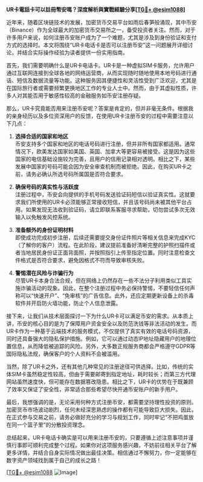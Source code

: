 **UR卡電話卡可以註冊幣安嗎？深度解析與實戰經驗分享[[TG💪+ @esim1088](https://t.me/s/esim1088)]**

近年来，随着区块链技术的发展，加密货币交易平台如雨后春笋般涌现，其中币安（Binance）作为全球最大的加密货币交易所之一，备受投资者关注。然而，对于许多用户来说，如何注册币安账户成为了一个难题，尤其是涉及到身份验证和支付方式的选择时。本文将围绕“UR卡电话卡是否可以注册币安”这一问题展开详细讨论，并结合实际操作经验为读者提供一份实用指南。

首先，我们需要明确什么是UR卡电话卡。UR卡是一种虚拟SIM卡服务，允许用户通过互联网连接到全球各地的网络运营商，从而实现随时随地使用本地号码进行通话、短信及数据流量等功能。这种服务因其便捷性和灵活性受到广泛欢迎，尤其是在国际旅行者或需要频繁更换地区工作的专业人士中。然而，由于其虚拟性质，许多人对其能否用于敏感性较高的金融服务如币安注册存疑。

那么，UR卡究竟能否用来注册币安呢？答案是肯定的，但并非毫无条件。根据我的亲身经历以及多位资深用户的反馈，在使用UR卡注册币安的过程中需要注意以下几点：

1. **选择合适的国家和地区**  
   币安支持多个国家和地区的电话号码进行注册，但并非所有国家都适用。通常情况下，欧美发达国家如美国、英国、加拿大等更容易被接受。这是因为这些国家的电信基础设施较为完善，且用户的信用记录相对透明。相比之下，某些发展中国家的号码可能会因为安全审查机制而被拒绝。因此，在购买UR卡之前，请务必确认所选号码所属国是否符合要求。

2. **确保号码的真实性与活跃度**  
   注册过程中，币安会向提供的手机号码发送验证码短信以验证真实性。这就要求我们所使用的UR卡必须能够正常接收短信，并且该号码尚未被其他平台占用。如果发现无法收到验证码，请立即联系客服寻求帮助，切勿尝试多次无效输入以免触发风控系统。

3. **准备额外的身份证明材料**  
   即使成功完成初步注册，后续还需要提交身份证件照片等相关信息来完成KYC（了解你的客户）流程。在此阶段，建议提前准备好清晰完整的护照扫描件或者当地居民身份证正面背面照，并按照指引上传至指定位置。同时注意检查文件格式是否符合要求，避免因格式不符而导致审核失败。

4. **警惕潜在风险与诈骗行为**  
   尽管UR卡本身合法合规，但在网络上仍然存在一些不法分子利用类似工具实施诈骗活动的现象。因此，在整个注册过程中务必保持警惕，不要轻信任何声称可以“快速开户”、“免审核”的广告信息。此外，还应定期更新设备上的杀毒软件并开启防火墙功能，防止个人信息泄露。

接下来，让我们从技术层面探讨一下为什么UR卡可以满足币安的需求。从本质上讲，币安的核心目的是为了保障用户资金安全以及防范洗钱等非法活动的发生。而UR卡作为一种基于云端技术的服务模式，不仅提供了真实有效的电话号码资源，同时还具备强大的隐私保护措施。例如，它可以通过动态IP地址隐藏用户的地理位置信息，从而降低被追踪的风险。另外，大多数正规服务商都会严格遵守GDPR等国际隐私法规，确保客户的个人资料不会被滥用。

当然，除了UR卡之外，还有其他几种常见的注册途径可供选择。比如，传统的实体SIM卡虽然稳定性较高，但由于需要邮寄到指定地址，耗时较长；而第三方代理网站虽然速度快，但可能存在数据篡改隐患。相比之下，UR卡的优势在于既兼顾了效率又保证了安全性，非常适合那些希望尽快开通币安账户的新手用户。

最后，我想强调的是，无论采用何种方式注册币安，都需要坚持理性投资的原则。加密货币市场波动剧烈，任何未经深思熟虑的操作都有可能导致巨大损失。因此，在正式参与交易之前，请务必做好充分的学习与规划工作，同时牢记“不把鸡蛋放在同一个篮子里”的分散投资理念。

总结起来，UR卡电话卡确实是可以用来注册币安的，只要遵循上述注意事项并谨慎行事即可顺利完成整个过程。如果你对这项服务感兴趣，不妨前往相关平台了解更多详情，并结合自身实际情况做出最佳决策。相信通过不懈努力，你一定能够在数字资产领域找到属于自己的成长之路！

[[TG💪+ @esim1088](https://t.me/s/esim1088) ![Image](https://i.postimg.cc/4NQfJmqS/Snipaste-2025-05-13-00-14-12.png)]